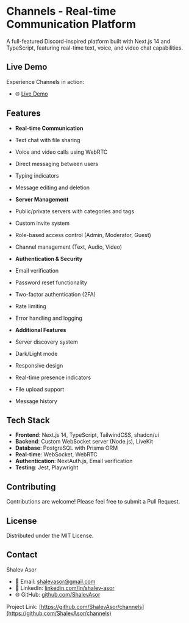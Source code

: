 # Channels - Real-time Communication Platform

A full-featured Discord-inspired platform built with Next.js 14 and TypeScript, featuring real-time text, voice, and video chat capabilities.

## Live Demo

Experience Channels in action:
- 🌐 [Live Demo](https://channels-livid.vercel.app/)
## Features

- **Real-time Communication**
 - Text chat with file sharing
 - Voice and video calls using WebRTC
 - Direct messaging between users
 - Typing indicators
 - Message editing and deletion

- **Server Management**
 - Public/private servers with categories and tags
 - Custom invite system
 - Role-based access control (Admin, Moderator, Guest)
 - Channel management (Text, Audio, Video)

- **Authentication & Security**
 - Email verification
 - Password reset functionality
 - Two-factor authentication (2FA)
 - Rate limiting
 - Error handling and logging

- **Additional Features**
 - Server discovery system
 - Dark/Light mode
 - Responsive design
 - Real-time presence indicators
 - File upload support
 - Message history

## Tech Stack

- **Frontend**: Next.js 14, TypeScript, TailwindCSS, shadcn/ui
- **Backend**: Custom WebSocket server (Node.js), LiveKit
- **Database**: PostgreSQL with Prisma ORM
- **Real-time**: WebSocket, WebRTC
- **Authentication**: NextAuth.js, Email verification
- **Testing**: Jest, Playwright

## Contributing

Contributions are welcome! Please feel free to submit a Pull Request.


## License

Distributed under the MIT License. 

## Contact

Shalev Asor
- 📧 Email: shalevasor@gmail.com
- 💼 LinkedIn: [linkedin.com/in/shalev-asor](https://linkedin.com/in/shalev-asor)
- 🌐 GitHub: [github.com/ShalevAsor](https://github.com/ShalevAsor)

Project Link: [https://github.com/ShalevAsor/channels](https://github.com/ShalevAsor/channels)

